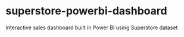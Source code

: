 # superstore-powerbi-dashboard
Interactive sales dashboard built in Power BI using Superstore dataset
